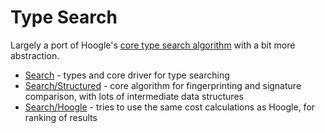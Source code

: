 # Type Search

Largely a port of Hoogle's [core type search algorithm](http://neilmitchell.blogspot.com/2020/06/hoogle-searching-overview.html) with a bit more abstraction.

* [Search](src/Search.hs) - types and core driver for type searching
* [Search/Structured](src/Search/Structured.hs) - core algorithm for fingerprinting and signature comparison, with lots of intermediate data structures
* [Search/Hoogle](src/Search/Hoogle.hs) - tries to use the same cost calculations as Hoogle, for ranking of results
